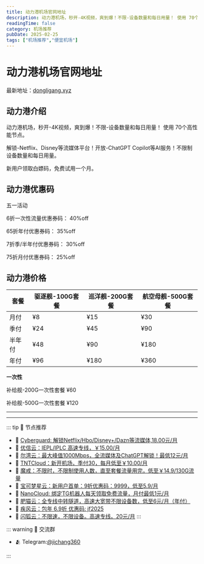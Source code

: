 ```yaml
---
title: 动力港机场官网地址
description: 动力港机场，秒开-4K视频，爽到爆！不限-设备数量和每日用量！ 使用 70个高性能节点。
readingTime: false
category: 机场推荐
pubDate: 2025-02-25
tags: ["机场推荐","便宜机场"]
---
```


# 动力港机场官网地址

最新地址：[dongligang.xyz](https://a.suola.link/youxinyun)

## 动力港介绍

动力港机场，秒开-4K视频，爽到爆！不限-设备数量和每日用量！ 使用 70个高性能节点。

解锁-Netflix、Disney等流媒体平台！开放-ChatGPT Copilot等AI服务！不限制设备数量和每日用量。

新用户领取白嫖码，免费试用一个月。

## 动力港优惠码

五一活动

6折一次性流量优惠券码： 40%off 

65折年付优惠券码： 35%off 

7折季/半年付优惠券码： 30%off

75折月付优惠券码： 25%off

## 动力港价格

|套餐|驱逐舰-100G套餐|巡洋舰-200G套餐|航空母舰-500G套餐|
|----|----|----|----|
|月付|¥8|¥15|¥30|
|季付|¥24|¥45|¥90|
|半年付|¥48|¥90|¥180|
|年付|¥96|¥180|¥360|

**一次性**

补给舰-200G一次性套餐 ¥60

补给舰-500G一次性套餐 ¥120

---------
---------

::: tip 🎉 节点推荐
- 🚀 [Cyberguard: 解锁Netflix/Hbo/Disney+/Dazn等流媒体,18.00元/月](https://www.cyberguard.best/#/register?code=XsreC0T5)<br>
- 🚀 [优信云：IEPL/IPLC 高速专线，￥15.00/月](https://www.优信云.com/#/register?code=JRtE5uIV)<br>
- 🚀 [尔湾云：最大峰值1000Mbps，全流媒体及ChatGPT解锁！最低12元/月](https://erwan6.net/auth/register?code=BoObCd)<br>
- 🚀 [TNTCloud：新开机场，季付30，每月低至￥10.00/月](https://haibing822.tntvipaff.cc/#/register?code=GtjJVgml)<br>
- 🚀 [魔戒：不限时，不限制使用人数，直至套餐流量用完，低至￥14.9/130G流量](https://mojie.app/#/register?code=sSdtPtLo)<br>
- 🚀 [宝可梦星云：新用户首单：9折优惠码：9999，低至5.9/月 ](https://love.521pokemon.com/register?code=56ERkkxp)<br>
- 🚀 [NanoCloud: 绑定TG机器人每天领取免费流量，月付最低1元/月](https://edu.uodoo.bid/auth/register?code=JMiOQDHf)<br>
- 🚀 [肥猫云：全专线中转隧道，高速大宽带不限设备数，低至6元/月（年付）](https://fchb1188.fcvipaff.cc/register?aff=X1vZd2wf)<br>
- 🚀 [疾风云：包年 6.9折 优惠码: jf2025](https://homes.tr25.cn?code=ReCm)<br>
- 🚀 [闪狐云：不限速，不限设备。高速专线。20元/月](https://inv02.ffaff.cc/register?aff=WQApz2pv)
:::

::: warning  💬 交流群

- 🫂 Telegram:[@jichang360](https://t.me/jichang360)

:::
